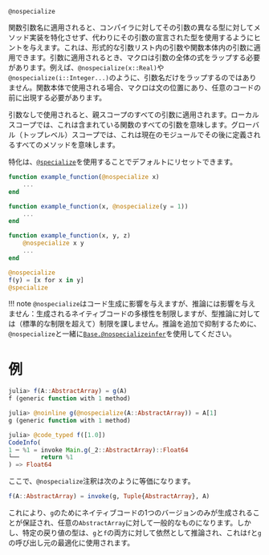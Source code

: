 ```
@nospecialize
```

関数引数名に適用されると、コンパイラに対してその引数の異なる型に対してメソッド実装を特化させず、代わりにその引数の宣言された型を使用するようにヒントを与えます。これは、形式的な引数リスト内の引数や関数本体内の引数に適用できます。引数に適用されるとき、マクロは引数の全体の式をラップする必要があります。例えば、`@nospecialize(x::Real)`や`@nospecialize(i::Integer...)`のように、引数名だけをラップするのではありません。関数本体で使用される場合、マクロは文の位置にあり、任意のコードの前に出現する必要があります。

引数なしで使用されると、親スコープのすべての引数に適用されます。ローカルスコープでは、これは含まれている関数のすべての引数を意味します。グローバル（トップレベル）スコープでは、これは現在のモジュールでその後に定義されるすべてのメソッドを意味します。

特化は、[`@specialize`](@ref)を使用することでデフォルトにリセットできます。

```julia
function example_function(@nospecialize x)
    ...
end

function example_function(x, @nospecialize(y = 1))
    ...
end

function example_function(x, y, z)
    @nospecialize x y
    ...
end

@nospecialize
f(y) = [x for x in y]
@specialize
```

!!! note
    `@nospecialize`はコード生成に影響を与えますが、推論には影響を与えません：生成されるネイティブコードの多様性を制限しますが、型推論に対しては（標準的な制限を超えて）制限を課しません。推論を追加で抑制するために、`@nospecialize`と一緒に[`Base.@nospecializeinfer`](@ref)を使用してください。


# 例

```julia
julia> f(A::AbstractArray) = g(A)
f (generic function with 1 method)

julia> @noinline g(@nospecialize(A::AbstractArray)) = A[1]
g (generic function with 1 method)

julia> @code_typed f([1.0])
CodeInfo(
1 ─ %1 = invoke Main.g(_2::AbstractArray)::Float64
└──      return %1
) => Float64
```

ここで、`@nospecialize`注釈は次のように等価になります。

```julia
f(A::AbstractArray) = invoke(g, Tuple{AbstractArray}, A)
```

これにより、`g`のためにネイティブコードの1つのバージョンのみが生成されることが保証され、任意の`AbstractArray`に対して一般的なものになります。しかし、特定の戻り値の型は、`g`と`f`の両方に対して依然として推論され、これは`f`と`g`の呼び出し元の最適化に使用されます。
